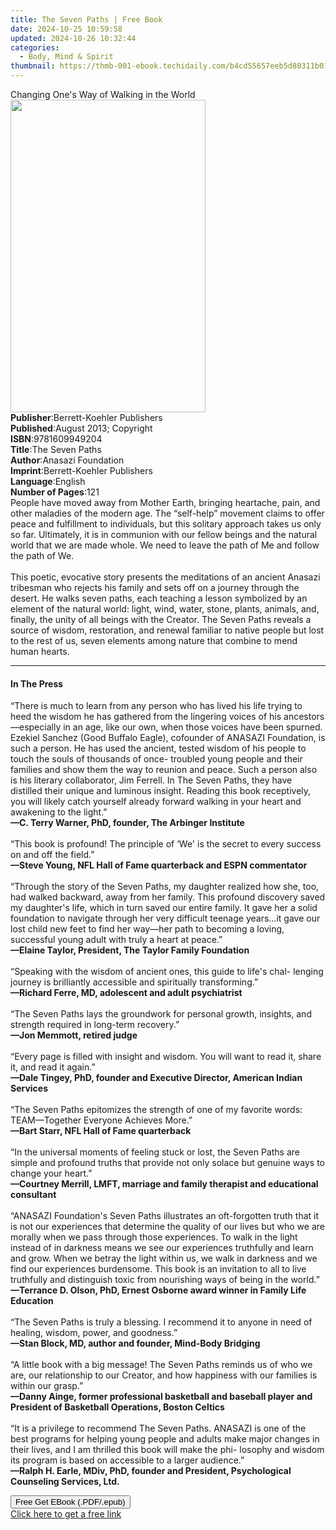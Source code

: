 ```yaml
---
title: The Seven Paths | Free Book
date: 2024-10-25 10:59:58
updated: 2024-10-26 10:32:44
categories:
  - Body, Mind & Spirit
thumbnail: https://thmb-001-ebook.techidaily.com/b4cd55657eeb5d80311b01dc418bffab1bab5a89f6bd60014b7bff2af87f4ab0.jpg
---
```

<main id="book-container">
  <div class="flex flex-col">
    <div class="book-brief flex-1 py-6 px-4 sm:p-6 md:py-10 md:px-8">
      <!-- brief-->
      <div class="book-brief-main">
        Changing One's Way of Walking in the World
      </div>
    </div>
    <div
      class="book-meta-info flex-1 grid gap-4 col-start-1 col-end-3 row-start-1 sm:mb-6 sm:grid-cols-4 lg:gap-6 lg:col-start-2 lg:row-end-6 lg:row-span-6 lg:mb-0"
    >
      <div
        class="book-meta-info-left place-content-center mt-4 p-4 text-sm leading-6 col-start-2 col-span-2 dark:text-slate-400"
      >
        <img
          class="w-full h-500 object-cover rounded-lg sm:h-255 sm:col-span-2 lg:col-span-full"
          src="https://img-001-ebook.techidaily.com/cc953c1171531840c4b847de9cb81cb56e69da4a72e532255e9693183d061df7.jpg"
          alt=""
          width="312"
          height="500"
        />
      </div>
      <div
        class="book-meta-info-right mt-2 col-start-1 row-start-2 col-span-3 self-center"
      >
        <!-- meta data  -->
        <div class="flex flex-col px-4 md:px-8">
          <div class="flex-1">
            <strong>Publisher</strong>:<span class="px-2"
              >Berrett-Koehler Publishers</span
            >
          </div>
          <div class="flex-1">
            <strong>Published</strong>:<span class="px-2"
              >August 2013; Copyright</span
            >
          </div>
          <div class="flex-1">
            <strong>ISBN</strong>:<span class="px-2">9781609949204</span>
          </div>
          <div class="flex-1">
            <strong>Title</strong>:<span class="px-2">The Seven Paths</span>
          </div>
          <div class="flex-1">
            <strong>Author</strong>:<span class="px-2">Anasazi Foundation</span>
          </div>
          <div class="flex-1">
            <strong>Imprint</strong>:<span class="px-2"
              >Berrett-Koehler Publishers</span
            >
          </div>
          <div class="flex-1">
            <strong>Language</strong>:<span class="px-2">English</span>
          </div>
          <div class="flex-1">
            <strong>Number of Pages</strong>:<span class="px-2">121</span>
          </div>
        </div>
      </div>
    </div>
    <div class="book-description flex-1 py-6 px-4 sm:p-6 md:py-10 md:px-8">
      <div class="book-description-main">
        <div accordion-content="" id="description">
          <span
            >People have moved away from Mother Earth, bringing heartache, pain,
            and other maladies of the modern age. The “self-help” movement
            claims to offer peace and fulfillment to individuals, but this
            solitary approach takes us only so far. Ultimately, it is in
            communion with our fellow beings and the natural world that we are
            made whole. We need to leave the path of Me and follow the path of
            We.<br /><br />This poetic, evocative story presents the meditations
            of an ancient Anasazi tribesman who rejects his family and sets off
            on a journey through the desert. He walks seven paths, each teaching
            a lesson symbolized by an element of the natural world: light, wind,
            water, stone, plants, animals, and, finally, the unity of all beings
            with the Creator. The Seven Paths reveals a source of wisdom,
            restoration, and renewal familiar to native people but lost to the
            rest of us, seven elements among nature that combine to mend human
            hearts.</span
          >
        </div>
      </div>
    </div>
    <div class="book-excerpts flex-1 py-6 px-4 sm:p-6 md:py-10 md:px-8">
      <!-- excerpts-->
      <div class="book-excerpts-main">
        <hr />
        <h4 class="placeholder placeholder-heading">
          <span>In The Press</span>
        </h4>
        <p>
          <span style=""
            >“There is much to learn from any person who has lived his life
            trying to heed the wisdom he has gathered from the lingering voices
            of his ancestors—especially in an age, like our own, when those
            voices have been spurned. Ezekiel Sanchez (Good Buffalo Eagle),
            cofounder of ANASAZI Foundation, is such a person. He has used the
            ancient, tested wisdom of his people to touch the souls of thousands
            of once- troubled young people and their families and show them the
            way to reunion and peace. Such a person also is his literary
            collaborator, Jim Ferrell. In The Seven Paths, they have distilled
            their unique and luminous insight. Reading this book receptively,
            you will likely catch yourself already forward walking in your heart
            and awakening to the light.”<br /></span
          ><span style="font-weight: bold"
            >—C. Terry Warner, PhD, founder, The Arbinger Institute<br /><br /></span
          ><span style=""
            >“This book is profound! The principle of ‘We' is the secret to
            every success on and off the field.”<br /></span
          ><span style="font-weight: bold"
            >—Steve Young, NFL Hall of Fame quarterback and ESPN commentator<br /><br /></span
          ><span style=""
            >“Through the story of the Seven Paths, my daughter realized how
            she, too, had walked backward, away from her family. This profound
            discovery saved my daughter's life, which in turn saved our entire
            family. It gave her a solid foundation to navigate through her very
            difficult teenage years...it gave our lost child new feet to find
            her way—her path to becoming a loving, successful young adult with
            truly a heart at peace.”<br /></span
          ><span style="font-weight: bold"
            >—Elaine Taylor, President, The Taylor Family Foundation<br /><br /></span
          ><span style=""
            >“Speaking with the wisdom of ancient ones, this guide to life's
            chal- lenging journey is brilliantly accessible and spiritually
            transforming.”<br /></span
          ><span style="font-weight: bold"
            >—Richard Ferre, MD, adolescent and adult psychiatrist<br /><br /></span
          ><span style=""
            >“The Seven Paths lays the groundwork for personal growth, insights,
            and strength required in long-term recovery.”<br /></span
          ><span style="font-weight: bold"
            >—Jon Memmott, retired judge<br /><br /></span
          ><span style=""
            >“Every page is filled with insight and wisdom. You will want to
            read it, share it, and read it again.”<br /></span
          ><span style="font-weight: bold"
            >—Dale Tingey, PhD, founder and Executive Director, American Indian
            Services<br /></span
          ><span style=""
            ><br />“The Seven Paths epitomizes the strength of one of my
            favorite words: TEAM—Together Everyone Achieves More.”<br /></span
          ><span style="font-weight: bold"
            >—Bart Starr, NFL Hall of Fame quarterback<br /><br /></span
          ><span style=""
            >“In the universal moments of feeling stuck or lost, the Seven Paths
            are simple and profound truths that provide not only solace but
            genuine ways to change your heart.”<br /></span
          ><span style="font-weight: bold"
            >—Courtney Merrill, LMFT, marriage and family therapist and
            educational consultant<br /><br /></span
          ><span style=""
            >“ANASAZI Foundation's Seven Paths illustrates an oft-forgotten
            truth that it is not our experiences that determine the quality of
            our lives but who we are morally when we pass through those
            experiences. To walk in the light instead of in darkness means we
            see our experiences truthfully and learn and grow. When we betray
            the light within us, we walk in darkness and we find our experiences
            burdensome. This book is an invitation to all to live truthfully and
            distinguish toxic from nourishing ways of being in the world.”<br /></span
          ><span style="font-weight: bold"
            >—Terrance D. Olson, PhD, Ernest Osborne award winner in Family Life
            Education<br /><br /></span
          ><span style=""
            >“The Seven Paths is truly a blessing. I recommend it to anyone in
            need of healing, wisdom, power, and goodness.”<br /></span
          ><span style="font-weight: bold"
            >—Stan Block, MD, author and founder, Mind-Body Bridging<br /><br /></span
          ><span style=""
            >“A little book with a big message! The Seven Paths reminds us of
            who we are, our relationship to our Creator, and how happiness with
            our families is within our grasp.”<br /></span
          ><span style="font-weight: bold"
            >—Danny Ainge, former professional basketball and baseball player
            and President of Basketball Operations, Boston Celtics<br /><br /></span
          ><span style=""
            >“It is a privilege to recommend The Seven Paths. ANASAZI is one of
            the best programs for helping young people and adults make major
            changes in their lives, and I am thrilled this book will make the
            phi- losophy and wisdom its program is based on accessible to a
            larger audience.”<br /></span
          ><span style="font-weight: bold"
            >—Ralph H. Earle, MDiv, PhD, founder and President, Psychological
            Counseling Services, Ltd.<br
          /></span>
        </p>
      </div>
    </div>
    <div
      class="book-about-author flex-1 py-6 px-4 sm:p-6 md:py-10 md:px-8"
    ></div>
    <div class="book-free-get flex-1 py-6 px-4 sm:p-6 md:py-10 md:px-8">
      <button
        id="btn-free-get"
        class="bg-blue-500 hover:bg-blue-700 text-white font-bold py-2 px-4 rounded"
      >
        Free Get EBook (.PDF/.epub)
      </button>
      <div id="countdown-display" class="px-2 text-lg mt-2"></div>
      <a
        id="free-link"
        class="hidden bg-blue-500 hover:bg-blue-700 text-white font-bold py-2 px-4 rounded"
        href="https://www.ebooks.com/en-us/book/209805146/the-seven-paths/anasazi-foundation/"
        target="_blank"
        >Click here to get a free link</a
      >
    </div>
    <script>
      let countdownTime = 0;
      let countdownInterval = null;
      document
        .getElementById('btn-free-get')
        .addEventListener('click', startCountdown);
      function startCountdown() {
        countdownTime = new Date().getTime() + 60000 * 3;
        countdownInterval = setInterval(updateCountdown, 1000);
        document.getElementById('btn-free-get').disabled = true;
        document
          .getElementById('btn-free-get')
          .classList.add('bg-gray-500', 'cursor-not-allowed');
      }
      function updateCountdown() {
        let currentTime = new Date().getTime();
        let timeLeft = countdownTime - currentTime;
        let secondsLeft = Math.floor(timeLeft / 1000);
        document.getElementById('countdown-display').innerHTML =
          `Remaining time: ${secondsLeft} seconds.`;
        if (secondsLeft <= 0) {
          clearInterval(countdownInterval);
          document.getElementById('btn-free-get').classList.add('hidden');
          document.getElementById('free-link').classList.remove('hidden');
          document.getElementById('countdown-display').innerHTML = '';
        }
      }
    </script>
  </div>
</main>
